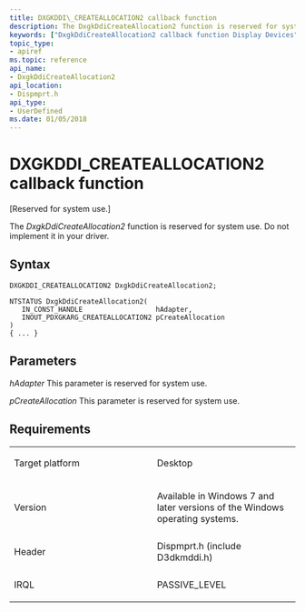 ```yaml
---
title: DXGKDDI\_CREATEALLOCATION2 callback function
description: The DxgkDdiCreateAllocation2 function is reserved for system use. Do not implement it in your driver.
keywords: ["DxgkDdiCreateAllocation2 callback function Display Devices", "DXGKDDI_CREATEALLOCATION2"]
topic_type:
- apiref
ms.topic: reference
api_name:
- DxgkDdiCreateAllocation2
api_location:
- Dispmprt.h
api_type:
- UserDefined
ms.date: 01/05/2018
---
```


# DXGKDDI\_CREATEALLOCATION2 callback function


\[Reserved for system use.\]

The *DxgkDdiCreateAllocation2* function is reserved for system use. Do not implement it in your driver.

## Syntax

```ManagedCPlusPlus
DXGKDDI_CREATEALLOCATION2 DxgkDdiCreateAllocation2;

NTSTATUS DxgkDdiCreateAllocation2(
   IN_CONST_HANDLE                  hAdapter,
   INOUT_PDXGKARG_CREATEALLOCATION2 pCreateAllocation
)
{ ... }
```

## Parameters

*hAdapter*
This parameter is reserved for system use.

*pCreateAllocation*
This parameter is reserved for system use.

## Requirements

<table>
<colgroup>
<col width="50%" />
<col width="50%" />
</colgroup>
<tbody>
<tr class="odd">
<td align="left"><p>Target platform</p></td>
<td align="left">Desktop</td>
</tr>
<tr class="even">
<td align="left"><p>Version</p></td>
<td align="left"><p>Available in Windows 7 and later versions of the Windows operating systems.</p></td>
</tr>
<tr class="odd">
<td align="left"><p>Header</p></td>
<td align="left">Dispmprt.h (include D3dkmddi.h)</td>
</tr>
<tr class="even">
<td align="left"><p>IRQL</p></td>
<td align="left"><p>PASSIVE_LEVEL</p></td>
</tr>
</tbody>
</table>

 

 





